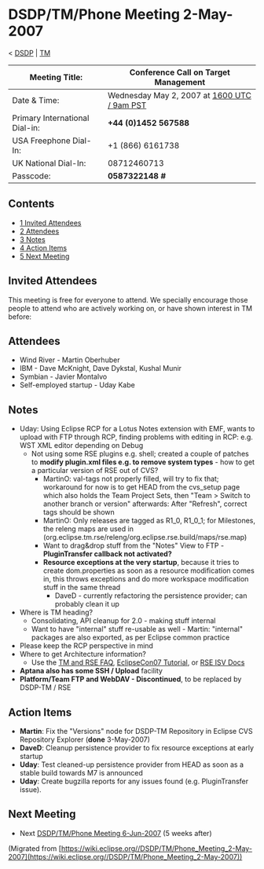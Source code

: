 

DSDP/TM/Phone Meeting 2-May-2007
================================

< [DSDP](https://wiki.eclipse.org/DSDP "DSDP")‎ | [TM](./TM "DSDP/TM")

| Meeting Title: | **Conference Call on Target Management** |
| --- | --- |
| Date & Time: | Wednesday May 2, 2007 at [1600 UTC / 9am PST](http://www.timeanddate.com/worldclock/fixedtime.html?month=5&day=2&year=2007&hour=16&min=00&sec=0&p1=0) |
| Primary International Dial-in: | **+44 (0)1452 567588** |
| USA Freephone Dial-In: | +1 (866) 6161738 |
| UK National Dial-In: | 08712460713 |
| Passcode: | **0587322148 #** |

Contents
--------

*   [1 Invited Attendees](#Invited-Attendees)
*   [2 Attendees](#Attendees)
*   [3 Notes](#Notes)
*   [4 Action Items](#Action-Items)
*   [5 Next Meeting](#Next-Meeting)

Invited Attendees
-----------------

This meeting is free for everyone to attend. We specially encourage those people to attend who are actively working on, or have shown interest in TM before:

Attendees
---------

*   Wind River - Martin Oberhuber
*   IBM - Dave McKnight, Dave Dykstal, Kushal Munir
*   Symbian - Javier Montalvo
*   Self-employed startup - Uday Kabe

Notes
-----

*   Uday: Using Eclipse RCP for a Lotus Notes extension with EMF, wants to upload with FTP through RCP, finding problems with editing in RCP: e.g. WST XML editor depending on Debug
    *   Not using some RSE plugins e.g. shell; created a couple of patches to **modify plugin.xml files e.g. to remove system types** \- how to get a particular version of RSE out of CVS?
        *   MartinO: val-tags not properly filled, will try to fix that; workaround for now is to get HEAD from the cvs_setup page which also holds the Team Project Sets, then "Team > Switch to another branch or version" afterwards: After "Refresh", correct tags should be shown
        *   MartinO: Only releases are tagged as R1\_0, R1\_0_1; for Milestones, the releng maps are used in (org.eclipse.tm.rse/releng/org.eclipse.rse.build/maps/rse.map)
        *   Want to drag&drop stuff from the "Notes" View to FTP - **PluginTransfer callback not activated?**
        *   **Resource exceptions at the very startup**, because it tries to create dom.properties as soon as a resource modification comes in, this throws exceptions and do more workspace modification stuff in the same thread
            *   DaveD - currently refactoring the persistence provider; can probably clean it up
*   Where is TM heading?
    *   Consolidating, API cleanup for 2.0 - making stuff internal
    *   Want to have "internal" stuff re-usable as well - Martin: "internal" packages are also exported, as per Eclipse common practice
*   Please keep the RCP perspective in mind
*   Where to get Architecture information?
    *   Use the [TM and RSE FAQ](./TM_and_RSE_FAQ "TM and RSE FAQ"), [EclipseCon07 Tutorial](http://www.eclipsecon.org/2007/index.php?page=sub/&id=3651), or [RSE ISV Docs](http://dsdp.eclipse.org/help/latest/index.jsp?topic=/org.eclipse.rse.doc.isv/guide/rse_int.html)
*   **Aptana also has some SSH / Upload** facility
*   **Platform/Team FTP and WebDAV - Discontinued**, to be replaced by DSDP-TM / RSE

Action Items
------------

*   **Martin**: Fix the "Versions" node for DSDP-TM Repository in Eclipse CVS Repository Explorer (**done** 3-May-2007)
*   **DaveD**: Cleanup persistence provider to fix resource exceptions at early startup
*   **Uday**: Test cleaned-up persistence provider from HEAD as soon as a stable build towards M7 is announced
*   **Uday**: Create bugzilla reports for any issues found (e.g. PluginTransfer issue).

Next Meeting
------------

*   Next [DSDP/TM/Phone Meeting 6-Jun-2007](./Phone_Meeting_6-Jun-2007 "DSDP/TM/Phone Meeting 6-Jun-2007") (5 weeks after)


(Migrated from [https://wiki.eclipse.org//DSDP/TM/Phone_Meeting_2-May-2007](https://wiki.eclipse.org//DSDP/TM/Phone_Meeting_2-May-2007))